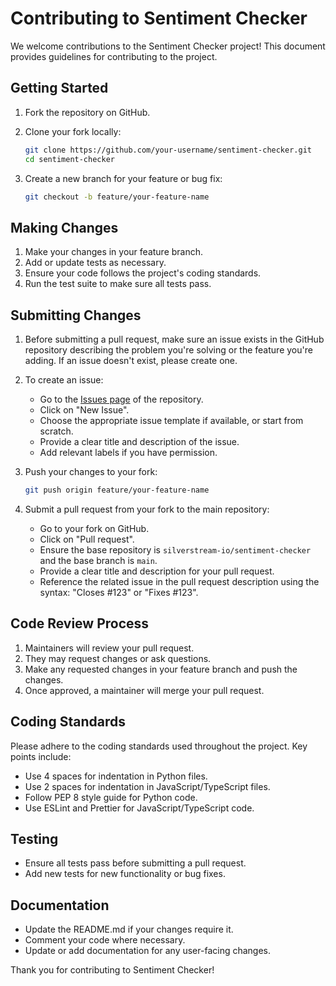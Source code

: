 # Contributing to Sentiment Checker

We welcome contributions to the Sentiment Checker project! This document provides guidelines for contributing to the project.

## Getting Started

1. Fork the repository on GitHub.
2. Clone your fork locally:

   ```bash
   git clone https://github.com/your-username/sentiment-checker.git
   cd sentiment-checker
   ```

3. Create a new branch for your feature or bug fix:

   ```bash
   git checkout -b feature/your-feature-name
   ```

## Making Changes

1. Make your changes in your feature branch.
2. Add or update tests as necessary.
3. Ensure your code follows the project's coding standards.
4. Run the test suite to make sure all tests pass.

## Submitting Changes

1. Before submitting a pull request, make sure an issue exists in the GitHub repository describing the problem you're solving or the feature you're adding. If an issue doesn't exist, please create one.

2. To create an issue:
   - Go to the [Issues page](https://github.com/silverstream-io/sentiment-checker/issues) of the repository.
   - Click on "New Issue".
   - Choose the appropriate issue template if available, or start from scratch.
   - Provide a clear title and description of the issue.
   - Add relevant labels if you have permission.

3. Push your changes to your fork:

   ```bash
   git push origin feature/your-feature-name
   ```

4. Submit a pull request from your fork to the main repository:
   - Go to your fork on GitHub.
   - Click on "Pull request".
   - Ensure the base repository is `silverstream-io/sentiment-checker` and the base branch is `main`.
   - Provide a clear title and description for your pull request.
   - Reference the related issue in the pull request description using the syntax: "Closes #123" or "Fixes #123".

## Code Review Process

1. Maintainers will review your pull request.
2. They may request changes or ask questions.
3. Make any requested changes in your feature branch and push the changes.
4. Once approved, a maintainer will merge your pull request.

## Coding Standards

Please adhere to the coding standards used throughout the project. Key points include:

- Use 4 spaces for indentation in Python files.
- Use 2 spaces for indentation in JavaScript/TypeScript files.
- Follow PEP 8 style guide for Python code.
- Use ESLint and Prettier for JavaScript/TypeScript code.

## Testing

- Ensure all tests pass before submitting a pull request.
- Add new tests for new functionality or bug fixes.

## Documentation

- Update the README.md if your changes require it.
- Comment your code where necessary.
- Update or add documentation for any user-facing changes.

Thank you for contributing to Sentiment Checker!
